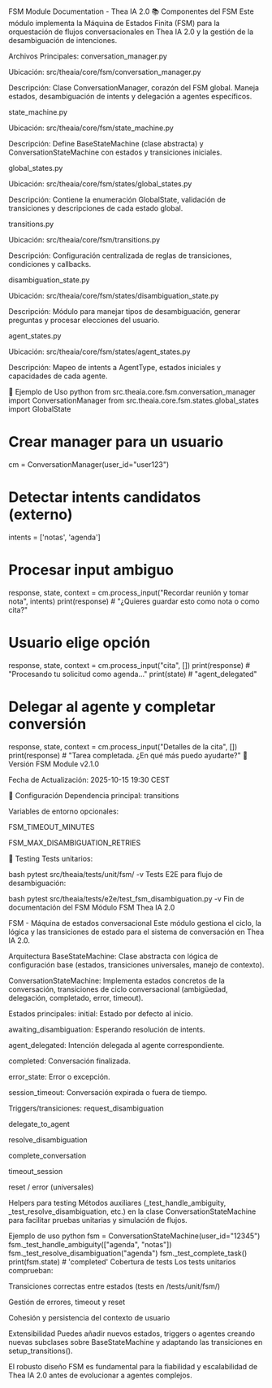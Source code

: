 FSM Module Documentation - Thea IA 2.0
📚 Componentes del FSM
Este módulo implementa la Máquina de Estados Finita (FSM) para la orquestación de flujos conversacionales en Thea IA 2.0 y la gestión de la desambiguación de intenciones.

Archivos Principales:
conversation_manager.py

Ubicación: src/theaia/core/fsm/conversation_manager.py

Descripción: Clase ConversationManager, corazón del FSM global. Maneja estados, desambiguación de intents y delegación a agentes específicos.

state_machine.py

Ubicación: src/theaia/core/fsm/state_machine.py

Descripción: Define BaseStateMachine (clase abstracta) y ConversationStateMachine con estados y transiciones iniciales.

global_states.py

Ubicación: src/theaia/core/fsm/states/global_states.py

Descripción: Contiene la enumeración GlobalState, validación de transiciones y descripciones de cada estado global.

transitions.py

Ubicación: src/theaia/core/fsm/transitions.py

Descripción: Configuración centralizada de reglas de transiciones, condiciones y callbacks.

disambiguation_state.py

Ubicación: src/theaia/core/fsm/states/disambiguation_state.py

Descripción: Módulo para manejar tipos de desambiguación, generar preguntas y procesar elecciones del usuario.

agent_states.py

Ubicación: src/theaia/core/fsm/states/agent_states.py

Descripción: Mapeo de intents a AgentType, estados iniciales y capacidades de cada agente.

🚀 Ejemplo de Uso
python
from src.theaia.core.fsm.conversation_manager import ConversationManager
from src.theaia.core.fsm.states.global_states import GlobalState

# Crear manager para un usuario
cm = ConversationManager(user_id="user123")

# Detectar intents candidatos (externo)
intents = ['notas', 'agenda']

# Procesar input ambiguo
response, state, context = cm.process_input("Recordar reunión y tomar nota", intents)
print(response)  # "¿Quieres guardar esto como nota o como cita?"

# Usuario elige opción
response, state, context = cm.process_input("cita", [])
print(response)  # "Procesando tu solicitud como agenda..."
print(state)     # "agent_delegated"

# Delegar al agente y completar conversión
response, state, context = cm.process_input("Detalles de la cita", [])
print(response)  # "Tarea completada. ¿En qué más puedo ayudarte?"
📝 Versión
FSM Module v2.1.0

Fecha de Actualización: 2025-10-15 19:30 CEST

🔧 Configuración
Dependencia principal: transitions

Variables de entorno opcionales:

FSM_TIMEOUT_MINUTES

FSM_MAX_DISAMBIGUATION_RETRIES

🧪 Testing
Tests unitarios:

bash
pytest src/theaia/tests/unit/fsm/ -v
Tests E2E para flujo de desambiguación:

bash
pytest src/theaia/tests/e2e/test_fsm_disambiguation.py -v
Fin de documentación del FSM
Módulo FSM Thea IA 2.0

FSM - Máquina de estados conversacional
Este módulo gestiona el ciclo, la lógica y las transiciones de estado para el sistema de conversación en Thea IA 2.0.

Arquitectura
BaseStateMachine: Clase abstracta con lógica de configuración base (estados, transiciones universales, manejo de contexto).

ConversationStateMachine: Implementa estados concretos de la conversación, transiciones de ciclo conversacional (ambigüedad, delegación, completado, error, timeout).

Estados principales:
initial: Estado por defecto al inicio.

awaiting_disambiguation: Esperando resolución de intents.

agent_delegated: Intención delegada al agente correspondiente.

completed: Conversación finalizada.

error_state: Error o excepción.

session_timeout: Conversación expirada o fuera de tiempo.

Triggers/transiciones:
request_disambiguation

delegate_to_agent

resolve_disambiguation

complete_conversation

timeout_session

reset / error (universales)

Helpers para testing
Métodos auxiliares (_test_handle_ambiguity, _test_resolve_disambiguation, etc.) en la clase ConversationStateMachine para facilitar pruebas unitarias y simulación de flujos.

Ejemplo de uso
python
fsm = ConversationStateMachine(user_id="12345")
fsm._test_handle_ambiguity(["agenda", "notas"])
fsm._test_resolve_disambiguation("agenda")
fsm._test_complete_task()
print(fsm.state)  # 'completed'
Cobertura de tests
Los tests unitarios comprueban:

Transiciones correctas entre estados (tests en /tests/unit/fsm/)

Gestión de errores, timeout y reset

Cohesión y persistencia del contexto de usuario

Extensibilidad
Puedes añadir nuevos estados, triggers o agentes creando nuevas subclases sobre BaseStateMachine y adaptando las transiciones en setup_transitions().

El robusto diseño FSM es fundamental para la fiabilidad y escalabilidad de Thea IA 2.0 antes de evolucionar a agentes complejos.

